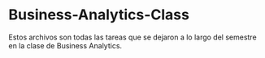 # Business-Analytics-Class
Estos archivos son todas las tareas que se dejaron a lo largo del semestre en la clase de Business Analytics. 
